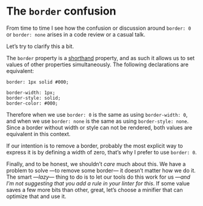 # The `border` confusion

From time to time I see how the confusion or discussion around `border: 0` or
`border: none` arises in a code review or a casual talk.

Let’s try to clarify this a bit.

The `border` property is a [shorthand](https://developer.mozilla.org/en-US/docs/Web/CSS/Shorthand_properties)
property, and as such it allows us to set values of other properties
simultaneously. The following declarations are equivalent:

```
border: 1px solid #000;
```

```
border-width: 1px;
border-style: solid;
border-color: #000;
```

Therefore when we use `border: 0` is the same as using `border-width: 0`,
and when we use `border: none` is the same as using `border-style: none`.
Since a border without width or style can not be rendered, both values are
equivalent in this context.

If our intention is to remove a border, probably the most explicit way to
express it is by defining a width of zero, that’s why I prefer to
use `border: 0`.

Finally, and to be honest, we shouldn’t *care* much about this. We have a
problem to solve —to remove some border— it doesn’t matter how we do it.
The smart —*lazy*— thing to do is to let our tools do this work for us
—*and I’m not suggesting that you add a rule in your linter for this*.
If some value saves a few more bits than other, great, let’s choose a
minifier that can optimize that and use it.
